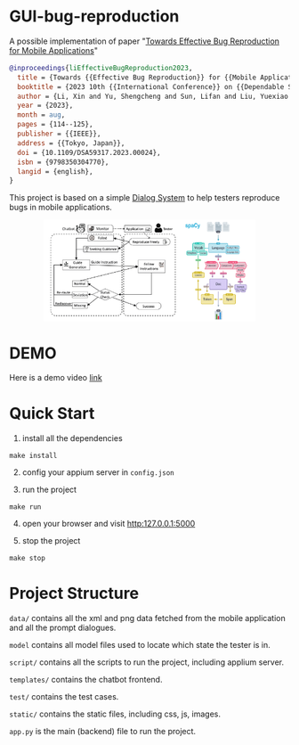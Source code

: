 # GUI-bug-reproduction
A possible implementation of paper "[Towards Effective Bug Reproduction for Mobile Applications](https://ieeexplore.ieee.org/document/10314157)"

```bibtex
@inproceedings{liEffectiveBugReproduction2023,
  title = {Towards {{Effective Bug Reproduction}} for {{Mobile Applications}}},
  booktitle = {2023 10th {{International Conference}} on {{Dependable Systems}} and {{Their Applications}} ({{DSA}})},
  author = {Li, Xin and Yu, Shengcheng and Sun, Lifan and Liu, Yuexiao and Fang, Chunrong},
  year = {2023},
  month = aug,
  pages = {114--125},
  publisher = {{IEEE}},
  address = {{Tokyo, Japan}},
  doi = {10.1109/DSA59317.2023.00024},
  isbn = {9798350304770},
  langid = {english},
}
```

This project is based on a simple [Dialog System](https://en.wikipedia.org/wiki/Dialogue_system) to help testers reproduce bugs in mobile applications.


<div style="display: flex;flex-dirction: row; justify-content: center; zoom: 30%">
<img src="static/img/flowchart.png" style="height: 30%" />
<img src="static/img/spacy.png" style="zoom:50%;" />
</div>



# DEMO

Here is a demo video [link](https://box.nju.edu.cn/f/cc3258c7c5fc4f60866b/)


# Quick Start

1. install all the dependencies

```shell
make install
```
2. config your appium server in `config.json`

3. run the project

```shell
make run
```

4. open your browser and visit <http:127.0.0.1:5000>

5. stop the project

```shell
make stop
```

# Project Structure
`data/` contains all the xml and png data fetched from the mobile application and all the prompt dialogues.

`model` contains all model files used to locate which state the tester is in.

`script/` contains all the scripts to run the project, including applium server.

`templates/` contains the chatbot frontend.

`test/` contains the test cases.

`static/` contains the static files, including css, js, images.

`app.py` is the main (backend) file to run the project.